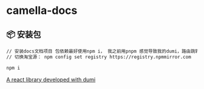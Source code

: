 <!--
 * @Date: 2024-07-28 21:01:55
 * @Description: Modify here please
-->

# camella-docs

## 📦 安装包

```bash
// 安装docs文档项目 包依赖最好使用npm i， 我之前用pnpm 感觉导致我的dumi，路由跳转有时候不生效。不知道是不是包导致的，就吧文档部分的包 单独安装了。
// 切换淘宝源： npm config set registry https://registry.npmmirror.com

npm i

```

[A react library developed with dumi](https://d.umijs.org/guide)
